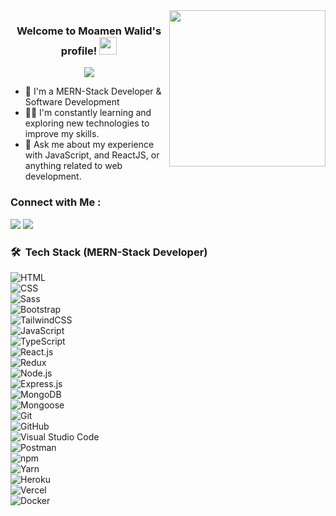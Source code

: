 
<img width="250" align="right" src="https://c.tenor.com/_DOBjnGspYAAAAAM/code-coding.gif">

<h3 align="center">
  Welcome to Moamen Walid's profile!
  <img src="https://media.giphy.com/media/hvRJCLFzcasrR4ia7z/giphy.gif" width="28">
</h3>

<!-- Typing SVG by DenverCoder1 - https://github.com/DenverCoder1/readme-typing-svg -->
<p align="center">
  <a href="https://github.com/DenverCoder1/readme-typing-svg"><img src="https://readme-typing-svg.herokuapp.com/?lines=MERN-Stack%20Developer;Always%20learning%20new%20things&font=Fira%20Code&center=true&width=440&height=45&color=f75c7e&vCenter=true&size=22"></a>
</p> 

- 🏢 I'm a MERN-Stack Developer & Software Development
- 👨‍💻 I'm constantly learning and exploring new technologies to improve my skills.
- 💬 Ask me about my experience with JavaScript, and ReactJS, or anything related to web development.

### Connect with Me :

<a href="https://linkedin.com/in/moamen-walid-074a95216" target="_blank"><img src="https://img.shields.io/badge/-Moamen%20Walid-0077B5?style=for-the-badge&logo=Linkedin&logoColor=white"/></a>
<a href="https://t.me/Moamen015Walid" target="_blank"><img src="https://img.shields.io/badge/-Moamen%20Walid-0077B5?style=for-the-badge&logo=Telegram&logoColor=white"/></a>

### 🛠 &nbsp;Tech Stack (MERN-Stack Developer)

![HTML](https://img.shields.io/badge/-HTML-05122A?style=flat&logo=HTML5)&nbsp;  
![CSS](https://img.shields.io/badge/-CSS-05122A?style=flat&logo=CSS3&logoColor=1572B6)&nbsp;  
![Sass](https://img.shields.io/badge/-Sass-05122A?style=flat&logo=sass)&nbsp;  
![Bootstrap](https://img.shields.io/badge/-Bootstrap-05122A?style=flat&logo=bootstrap&logoColor=563D7C)&nbsp;  
![TailwindCSS](https://img.shields.io/badge/-Tailwind-05122A?style=flat&logo=tailwindcss)&nbsp;  
![JavaScript](https://img.shields.io/badge/-JavaScript-05122A?style=flat&logo=javascript)&nbsp;  
![TypeScript](https://img.shields.io/badge/-TypeScript-05122A?style=flat&logo=typescript)&nbsp;  
![React.js](https://img.shields.io/badge/-React-05122A?style=flat&logo=react)&nbsp;  
![Redux](https://img.shields.io/badge/-Redux-05122A?style=flat&logo=redux)&nbsp;  
![Node.js](https://img.shields.io/badge/-Node.js-05122A?style=flat&logo=node.js)&nbsp;  
![Express.js](https://img.shields.io/badge/-Express.js-05122A?style=flat)&nbsp;  
![MongoDB](https://img.shields.io/badge/-MongoDB-05122A?style=flat&logo=mongodb)&nbsp;  
![Mongoose](https://img.shields.io/badge/-Mongoose-05122A?style=flat)&nbsp;  
![Git](https://img.shields.io/badge/-Git-05122A?style=flat&logo=git)&nbsp;  
![GitHub](https://img.shields.io/badge/-GitHub-05122A?style=flat&logo=github)&nbsp;  
![Visual Studio Code](https://img.shields.io/badge/-Visual%20Studio%20Code-05122A?style=flat&logo=visual-studio-code&logoColor=007ACC)&nbsp;  
![Postman](https://img.shields.io/badge/-Postman-05122A?style=flat&logo=postman)&nbsp;  
![npm](https://img.shields.io/badge/-npm-05122A?style=flat&logo=npm)&nbsp;  
![Yarn](https://img.shields.io/badge/-Yarn-05122A?style=flat&logo=yarn)&nbsp;  
![Heroku](https://img.shields.io/badge/-Heroku-05122A?style=flat&logo=heroku)&nbsp;  
![Vercel](https://img.shields.io/badge/-Vercel-05122A?style=flat&logo=vercel)&nbsp;  
![Docker](https://img.shields.io/badge/-Docker-05122A?style=flat&logo=docker)&nbsp;  

